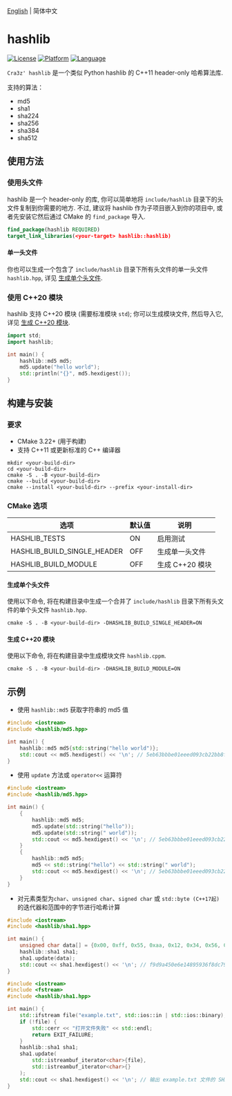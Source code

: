 [English](README.md) | 简体中文
# hashlib

[![License](https://img.shields.io/badge/License-MIT-green.svg)](LICENSE)
[![Platform](https://img.shields.io/badge/Platform-Windows%20%7C%20Linux%20%7C%20macOS-blue)]()
[![Language](https://img.shields.io/badge/Language-C%2B%2B11-blue.svg)]()

`Cra3z' hashlib` 是一个类似 Python hashlib 的 C++11 header-only 哈希算法库.

支持的算法：
* md5
* sha1
* sha224
* sha256
* sha384
* sha512

## 使用方法

### 使用头文件
hashlib 是一个 header-only 的库, 你可以简单地将 `include/hashlib` 目录下的头文件复制到你需要的地方.
不过, 建议将 hashlib 作为子项目嵌入到你的项目中, 或者先安装它然后通过 CMake 的 `find_package` 导入.
```cmake
find_package(hashlib REQUIRED)
target_link_libraries(<your-target> hashlib::hashlib)
```

#### 单一头文件
你也可以生成一个包含了 `include/hashlib` 目录下所有头文件的单一头文件 `hashlib.hpp`, 详见 [生成单个头文件](#生成单个头文件).

### 使用 C++20 模块
hashlib 支持 C++20 模块 (需要标准模块 `std`); 你可以生成模块文件, 然后导入它, 详见 [生成 C++20 模块](#生成-c20-模块).
```cpp
import std;
import hashlib;

int main() {
    hashlib::md5 md5;
    md5.update("hello world");
    std::println("{}", md5.hexdigest());
}
```

## 构建与安装

### 要求
- CMake 3.22+ (用于构建)
- 支持 C++11 或更新标准的 C++ 编译器

```shell
mkdir <your-build-dir>
cd <your-build-dir>
cmake -S . -B <your-build-dir>
cmake --build <your-build-dir>
cmake --install <your-build-dir> --prefix <your-install-dir>
```

### CMake 选项

| 选项 | 默认值 | 说明 |
|------|--------|------|
| HASHLIB_TESTS | ON | 启用测试 |
| HASHLIB_BUILD_SINGLE_HEADER | OFF | 生成单一头文件 |
| HASHLIB_BUILD_MODULE | OFF | 生成 C++20 模块 |

#### 生成单个头文件
使用以下命令, 将在构建目录中生成一个合并了 `include/hashlib` 目录下所有头文件的单个头文件 `hashlib.hpp`.
```shell
cmake -S . -B <your-build-dir> -DHASHLIB_BUILD_SINGLE_HEADER=ON
```

#### 生成 C++20 模块
使用以下命令, 将在构建目录中生成模块文件 `hashlib.cppm`.
```shell
cmake -S . -B <your-build-dir> -DHASHLIB_BUILD_MODULE=ON
```

## 示例

* 使用 `hashlib::md5` 获取字符串的 md5 值

```cpp
#include <iostream>
#include <hashlib/md5.hpp>

int main() {
    hashlib::md5 md5{std::string("hello world")};
    std::cout << md5.hexdigest() << '\n'; // 5eb63bbbe01eeed093cb22bb8f5acdc3
}
```

* 使用 `update` 方法或 `operator<<` 运算符

```cpp
#include <iostream>
#include <hashlib/md5.hpp>

int main() {
    {
        hashlib::md5 md5;
        md5.update(std::string("hello"));
        md5.update(std::string(" world"));
        std::cout << md5.hexdigest() << '\n'; // 5eb63bbbe01eeed093cb22bb8f5acdc3
    }
    {
        hashlib::md5 md5;
        md5 << std::string("hello") << std::string(" world");
        std::cout << md5.hexdigest() << '\n'; // 5eb63bbbe01eeed093cb22bb8f5acdc3
    }
}
```

* 对元素类型为`char`、`unsigned char`、`signed char` 或 `std::byte (C++17起)` 的迭代器和范围中的字节进行哈希计算
```cpp
#include <iostream>
#include <hashlib/sha1.hpp>

int main() {
    unsigned char data[] = {0x00, 0xff, 0x55, 0xaa, 0x12, 0x34, 0x56, 0x78};
    hashlib::sha1 sha1;
    sha1.update(data);
    std::cout << sha1.hexdigest() << '\n'; // f9d9a450e6e14895936f8dc796e30209528de337
}
```

```cpp
#include <iostream>
#include <fstream>
#include <hashlib/sha1.hpp>

int main() {
    std::ifstream file("example.txt", std::ios::in | std::ios::binary);
    if (!file) {
        std::cerr << "打开文件失败" << std::endl;
        return EXIT_FAILURE;
    }
    hashlib::sha1 sha1;
    sha1.update(
        std::istreambuf_iterator<char>{file}, 
        std::istreambuf_iterator<char>{}
    );
    std::cout << sha1.hexdigest() << '\n'; // 输出 example.txt 文件的 SHA-1 哈希值
}
```